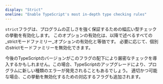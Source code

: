```yaml
---
display: "Strict"
oneline: "Enable TypeScript's most in-depth type checking rules"
---
```


`strict`フラグは、プログラムの正しさを強く保証するための幅広い型チェックの挙動を有効化します。
このオプションの有効化は、以降で述べるすべての_strictモードファミリー_オプションの有効化と等価です。
必要に応じて、個別のstrictモードファミリーを無効化できます。

今後のTypeScriptのバージョンがこのフラグの配下により厳密なチェックを導入するかもしれません。この場合、TypeScriptのアップグレードにより、プログラムに新しい種類のエラーが発見されることもあるでしょう。
適切かつ可能な場合、この挙動を無効化するための対応するフラグも追加されます。
